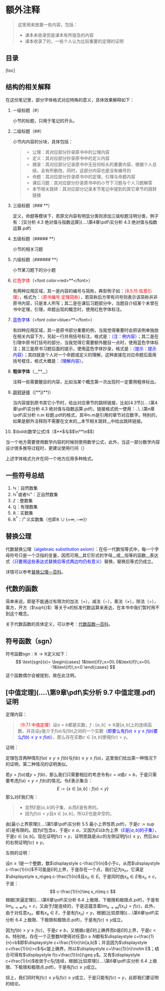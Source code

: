 # 额外注释

>这里用来放置一些内容，包括：
>
>* 课本未收录但是课本有所提及的内容
>* 课本收录了的，一些个人认为比较重要的定理的证明

## 目录

[toc]

## 结构的相关解释

在这份笔记里，部分字体格式对应特殊的意义，具体效果解释如下：

1. 一级标题（#）

   小节的标题，只用于笔记的开头。

2. 二级标题（##）

   小节内内容的分块，具体包括：

   > * 公理：其对应部分抄录原书中的公理内容
   > * 定义：其对应部分抄录原书中的定义内容
   > * 摘录：其对应部分记录原书中无任何标头的重要内容，根据个人总结，会有所删改。同时，这部分内容也是没有编号的
   > * 命题：其对应部分抄录原书中的定理，引理与命题内容
   > * 课后习题：其对应部分抄录原书中的小节下习题与个人习题解答
   > * 本节相关跳转：其对应部分记录本节笔记中提到的其它章节的跳转链接

3. 三级标题（### **）

   定义，命题等模块下，若原文内容有明显分类则添加三级标题注明分类，例子有：[实分析 4.3 绝对值与指数运算](..\..\第4章\pdf\实分析 4.3 绝对值与指数运算.pdf)

4. 五级标题（##### **）

   小节的相关习题

5. 六级标题（###### **）

   小节某习题下的分小题

6. <font color=red>红色字体</font>（\<font color=red\>**\</font>）

   有两种应用区域，其一是内容的编号与简称，典型例子如：<font color=red>（8.5.15 佐恩引理）</font>，格式为：<font color=red>（原书编号 定理简称）</font>，若简称后方带有问号则表示该简称并非原书内容，只是本人所写；其二是在课后习题部分中，当题目介绍某个未曾在书中定理，引理，命题出现的概念时，使用红色字体标注。

7. <font color=blue>蓝色字体</font>（\<font color=blue\>**\</font>）

   有四种应用区域，其一是原书部分重要的例，当我觉得重要时会把该例单独放在相关内容下方，另起一行并用括号标注，格式是：<font color=blue>（注：例内容）</font>；其二是在引理中原书打括号的部分，当我觉得它需要额外醒目一点时，使用蓝色字体标注；其三是原书习题后面的提示，使用蓝色字体抄录，格式是：<font color=blue>（提示：提示内容）</font>；其四就是个人对一个命题或定义的理解，这种直接在对应命题后面用括号框住，格式大概是：<font color=blue>（理解内容）</font>。

8. __粗体字体__（\__**__）

   注释一些需要醒目的内容，比如当某个概念第一次出现时一定要用粗体标出。

9. [跳转链接]()（\[\*\*\](\*\*)）

   当内容提到原书其它小节时，给出对应章节的跳转链接，比如[4.3节](..\..\第4章\pdf\实分析 4.3 绝对值与指数运算.pdf)，链接格式统一使用：..\\..\第n章\pdf\实分析 n.m 标题.pdf的格式，其中n.m是引用的章节对应数字。特别的，如果是额外注释则不需要在文末的__本节相关跳转__中给出跳转链接。
   
10. $\bold{数学公式}$（\$\*\*\$与\$\$\n\*\*\n\$\$）

   当一个地方需要使用数学内容的时候则使用数学公式，此外，当这一部分数学内容设计很多推导过程时，更建议使用行间（）

上述字体格式允许在同一个地方应用多种格式。







## 一些符号总结

1. $\mathbb N$：自然数集
2. $\mathbb N^*$或者$\mathbb N^+$：正自然数集
3. $\mathbb Z$：整数集
4. $\mathbb Q$：有理数集
5. $\mathbb R$：实数集
6. $\mathbb R^*$：广义实数集（也即$\mathbb R\cup\{+\infty,-\infty\}$）







## 替换公理

代数替换公理<font color=blue>（algebraic substitution axiom）</font>：在任一代数恒等式中，每一个字母符号只是一个泛指的变量，因而可用__其它形式的字母__或__恒等的函数__表达式<font color=blue>（只要用这些表达式替换后等式两边均仍有意义）</font>替换，替换后等式仍成立。

详情可以参考[替换公理—百科](https://baike.baidu.com/item/%E6%9B%BF%E6%8D%A2%E5%85%AC%E7%90%86/19053250)。







## 代数的函数

简单来说，即是不能通过有限次的加法（$+$），减法（$-$），乘法（$\times$），除法（$\div$），乘方，开方（$\sqrt{}$）等关于$x$的标准代数运算来表达，在本书中我们暂时用不到这个概念。

关于代数函数的具体定义，可以参考：[代数函数—百科](https://baike.baidu.com/item/%E4%BB%A3%E6%95%B0%E5%87%BD%E6%95%B0/4005007?fr=aladdin)。







## 符号函数（$\text{sgn}$）

符号函数$\text{sgn}:\mathbb R\rightarrow\mathbb R$定义如下：
$$
\text{sgn}(x)=
\begin{cases}
1&\text{if}\;x>0\\
0&\text{if}\;x=0\\
-1&\text{if}\;x<0
\end{cases}
$$
这个函数偶尔会被提到，故在此注明。







## [中值定理](..\..\第9章\pdf\实分析 9.7 中值定理.pdf)证明

定理内容：

> <font color=red>（9.7.1 中值定理）</font>设$a<b$都是实数，$f:[a,b]\rightarrow\mathbb R$是$[a,b]$上的连续函数，并且设$y$是介于$f(a)$与$f(b)$之间的一个实数<font color=blue>（即要么有$f(a)\leq y\leq f(b)$要么$f(b)\leq y\leq f(a)$）</font>，那么存在实数$c\in[a,b]$使得$f(c)=y$。

证明：

定理包含两种情形$f(a)\leq y\leq f(b)$与$f(b)\leq y\leq f(a)$，这里我们给出第一种情况下的证明，第二种情况的证明类似。

若$y=f(a)$或$y=f(b)$，那么我们只需要相应的考虑令有$c=a$或$c=b$，于是只需要考虑$f(a)<y<f(b)$的情况。令$E$表示集合：
$$
E:=\{x\in[a,b]:f(x)<y\}
$$
那么对$E$我们有：

> * 显然$E$是$[a,b]$的子集，从而$E$是有界的。
> * 因为$f(a)<y$且$a\in[a,b]$，所以$E$也是非空的。

由[最小上界原理](..\..\第5章\pdf\实分析 5.5 最小上界性质.pdf)，于是$c:=\sup(E)$是有限的。因为$E$包含$a$，于是$c\geq a$，又因为$E$以$b$为上界<font color=blue>（$E$是$[a,b]$的子集）</font>，于是$c\in[a,b]$。现在证明$f(c)=y$，证明思路是从$c$的左侧证明$f(c)\leq y$，然后从$c$的右侧证明$f(c)\geq y$。

左侧的证明：

设$n\geq 1$是一个整数，数$\displaystyle c-\frac{1}{n}$小于$c$，从而$\displaystyle c-\frac{1}{n}$不可能是$E$的上界，于是存在一个点，我们记为$x_n$，它满足$\displaystyle x_n\geq c-\frac{1}{n}$且$x_n\in E$。于是同时由$x_n\in E$有$x_n\leq c$，于是：
$$
c-\frac{1}{n}\leq x_n\leq c
$$
根据[夹逼定理](..\..\第6章\pdf\实分析 6.4 上极限、下极限和极限点.pdf)，于是有$\displaystyle\lim_{n\rightarrow\infty}x_n=c$，又由于$f$是连续的，于是这蕴含着$\displaystyle\lim_{n\rightarrow\infty}f(x_n)=f(c)$，此外，由于对任意$x_n$，都有$x_n\in E$，于是有$f(x_n)<y$，根据[比较原理](..\..\第6章\pdf\实分析 6.4 上极限、下极限和极限点.pdf)，于是有$f(c)\leq y$成立。

因为$f(b)>y\geq f(c)$，于是$c\ne b$，又根据$c$是$E$的上确界而$b$是$E$的上界，于是$c<b$。特别地，存在一个正整数$N$使得对任意$n\geq N$都有$\displaystyle c+\frac{1}{n}<b$即$\displaystyle c+\frac{1}{n}\in[a,b]$；并且因为$\displaystyle c+\frac{1}{n}>c$与$c$是上确界，所以$\displaystyle c+\frac{1}{n}\notin E$；结合可得有$\displaystyle f(c+\frac{1}{n})\geq y$。又有$\displaystyle c+\frac{1}{n}$收敛于$c$与$f$连续，根据[比较原理](..\..\第6章\pdf\实分析 6.4 上极限、下极限和极限点.pdf)，于是有$f(c)\geq y$成立。

综上，我们同时有$f(c)\leq y$与$f(c)\geq y$成立，于是只能有$f(c)=y$，此即我们要证明的结论。

